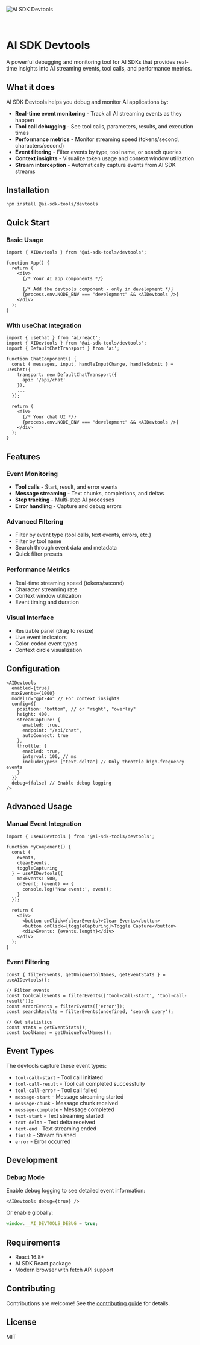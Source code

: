 ![AI SDK Devtools](image.png)

<br />

# AI SDK Devtools

A powerful debugging and monitoring tool for AI SDKs that provides real-time insights into AI streaming events, tool calls, and performance metrics.

## What it does

AI SDK Devtools helps you debug and monitor AI applications by:

- **Real-time event monitoring** - Track all AI streaming events as they happen
- **Tool call debugging** - See tool calls, parameters, results, and execution times
- **Performance metrics** - Monitor streaming speed (tokens/second, characters/second)
- **Event filtering** - Filter events by type, tool name, or search queries
- **Context insights** - Visualize token usage and context window utilization
- **Stream interception** - Automatically capture events from AI SDK streams

## Installation

```bash
npm install @ai-sdk-tools/devtools
```

## Quick Start

### Basic Usage

```tsx
import { AIDevtools } from '@ai-sdk-tools/devtools';

function App() {
  return (
    <div>
      {/* Your AI app components */}
      
      {/* Add the devtools component - only in development */}
      {process.env.NODE_ENV === "development" && <AIDevtools />}
    </div>
  );
}
```

### With useChat Integration

```tsx
import { useChat } from 'ai/react';
import { AIDevtools } from '@ai-sdk-tools/devtools';
import { DefaultChatTransport } from 'ai';

function ChatComponent() {
  const { messages, input, handleInputChange, handleSubmit } = useChat({
    transport: new DefaultChatTransport({
      api: '/api/chat'
    }),
    ...
  });

  return (
    <div>
      {/* Your chat UI */}
      {process.env.NODE_ENV === "development" && <AIDevtools />}
    </div>
  );
}
```

## Features

### Event Monitoring
- **Tool calls** - Start, result, and error events
- **Message streaming** - Text chunks, completions, and deltas
- **Step tracking** - Multi-step AI processes
- **Error handling** - Capture and debug errors

### Advanced Filtering
- Filter by event type (tool calls, text events, errors, etc.)
- Filter by tool name
- Search through event data and metadata
- Quick filter presets

### Performance Metrics
- Real-time streaming speed (tokens/second)
- Character streaming rate
- Context window utilization
- Event timing and duration

### Visual Interface
- Resizable panel (drag to resize)
- Live event indicators
- Color-coded event types
- Context circle visualization

## Configuration

```tsx
<AIDevtools
  enabled={true}
  maxEvents={1000}
  modelId="gpt-4o" // For context insights
  config={{
    position: "bottom", // or "right", "overlay"
    height: 400,
    streamCapture: {
      enabled: true,
      endpoint: "/api/chat",
      autoConnect: true
    },
    throttle: {
      enabled: true,
      interval: 100, // ms
      includeTypes: ["text-delta"] // Only throttle high-frequency events
    }
  }}
  debug={false} // Enable debug logging
/>
```

## Advanced Usage

### Manual Event Integration

```tsx
import { useAIDevtools } from '@ai-sdk-tools/devtools';

function MyComponent() {
  const { 
    events, 
    clearEvents, 
    toggleCapturing 
  } = useAIDevtools({
    maxEvents: 500,
    onEvent: (event) => {
      console.log('New event:', event);
    }
  });

  return (
    <div>
      <button onClick={clearEvents}>Clear Events</button>
      <button onClick={toggleCapturing}>Toggle Capture</button>
      <div>Events: {events.length}</div>
    </div>
  );
}
```

### Event Filtering

```tsx
const { filterEvents, getUniqueToolNames, getEventStats } = useAIDevtools();

// Filter events
const toolCallEvents = filterEvents(['tool-call-start', 'tool-call-result']);
const errorEvents = filterEvents(['error']);
const searchResults = filterEvents(undefined, 'search query');

// Get statistics
const stats = getEventStats();
const toolNames = getUniqueToolNames();
```

## Event Types

The devtools capture these event types:

- `tool-call-start` - Tool call initiated
- `tool-call-result` - Tool call completed successfully
- `tool-call-error` - Tool call failed
- `message-start` - Message streaming started
- `message-chunk` - Message chunk received
- `message-complete` - Message completed
- `text-start` - Text streaming started
- `text-delta` - Text delta received
- `text-end` - Text streaming ended
- `finish` - Stream finished
- `error` - Error occurred

## Development

### Debug Mode

Enable debug logging to see detailed event information:

```tsx
<AIDevtools debug={true} />
```

Or enable globally:

```javascript
window.__AI_DEVTOOLS_DEBUG = true;
```

## Requirements

- React 16.8+
- AI SDK React package
- Modern browser with fetch API support

## Contributing

Contributions are welcome! See the [contributing guide](../../CONTRIBUTING.md) for details.

## License

MIT
